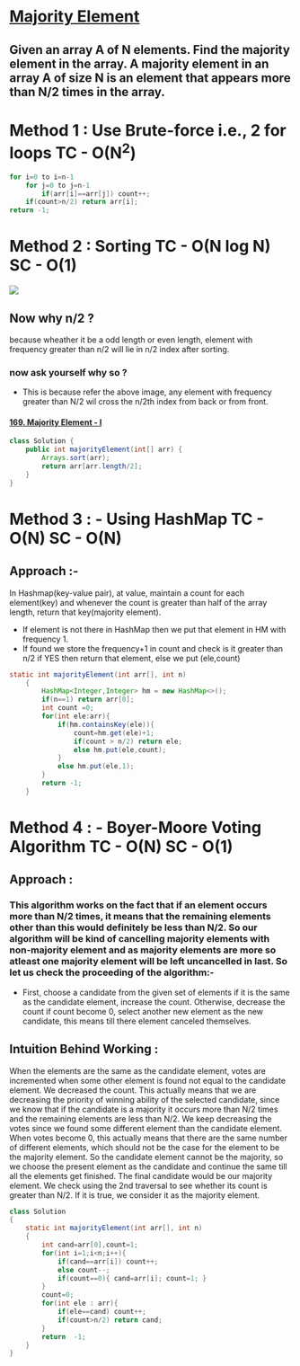 # [**Majority Element**](https://practice.geeksforgeeks.org/problems/majority-element-1587115620/1#)
## Given an array A of N elements. Find the majority element in the array. A majority element in an array A of size N is an element that appears more than N/2 times in the array.

# Method 1 : **Use Brute-force i.e., 2 for loops TC - O(N<sup>2</sup>)**

```java
for i=0 to i=n-1
    for j=0 to j=n-1
        if(arr[i]==arr[j]) count++;
    if(count>n/2) return arr[i];
return -1;         
```
# **Method 2 : Sorting TC - O(N log N) SC - O(1)**
![](https://leetcode.com/problems/majority-element/Figures/169/sorting.png)
## Now why n/2 ?

because wheather it be a odd length or even length, element with frequency greater than n/2 will lie in n/2 index after sorting.
### now ask yourself why so ?
- This is because refer the above image, any element with frequency greater than N/2 wil cross the n/2th index from back or from front.

#### **[169. Majority Element - I](https://leetcode.com/problems/majority-element/)**
```java
class Solution {
    public int majorityElement(int[] arr) {
        Arrays.sort(arr);
        return arr[arr.length/2];
    }
}
```
# **Method 3 : - Using HashMap TC - O(N) SC - O(N)**
## Approach :-
In Hashmap(key-value pair), at value, maintain a count for each element(key) and whenever the count is greater than half of the array length, return that key(majority element). 
- If element is not there in HashMap then we put that element in HM with frequency 1.
- If found we store the frequency+1 in count and check is it greater than n/2 if YES then return that element, else we put (ele,count)
```java
static int majorityElement(int arr[], int n)
    {
        HashMap<Integer,Integer> hm = new HashMap<>();
        if(n==1) return arr[0];
        int count =0;
        for(int ele:arr){
            if(hm.containsKey(ele)){
                count=hm.get(ele)+1;
                if(count > n/2) return ele;
                else hm.put(ele,count);
            }
            else hm.put(ele,1);
        }
        return -1; 
    }
```
# **Method 4 : - Boyer-Moore Voting Algorithm TC - O(N) SC - O(1)**
## Approach : 
### This algorithm works on the fact that if an element occurs more than N/2 times, it means that the remaining elements other than this would definitely be less than N/2. So our algorithm will be kind of cancelling majority elements with non-majority element and as majority elements are more so atleast one majority element will be left uncancelled in last. So let us check the proceeding of the algorithm:-
- First, choose a candidate from the given set of elements if it is the same as the candidate element, increase the count. Otherwise, decrease the count if count become 0, select another new element as the new candidate, this means till there element canceled themselves.

## **Intuition Behind Working :**
When the elements are the same as the candidate element, votes are incremented when some other element is found not equal to the candidate element. We decreased the count. This actually means that we are decreasing the priority of winning ability of the selected candidate, since we know that if the candidate is a majority it occurs more than N/2 times and the remaining elements are less than N/2. We keep decreasing the votes since we found some different element than the candidate element. When votes become 0, this actually means that there are the same number of different elements, which should not be the case for the element to be the majority element. So the candidate element cannot be the majority, so we choose the present element as the candidate and continue the same till all the elements get finished. The final candidate would be our majority element. We check using the 2nd traversal to see whether its count is greater than N/2. If it is true, we consider it as the majority element.
```java
class Solution
{
    static int majorityElement(int arr[], int n)
    {
        int cand=arr[0],count=1;
        for(int i=1;i<n;i++){
            if(cand==arr[i]) count++;
            else count--;
            if(count==0){ cand=arr[i]; count=1; }
        }
        count=0;
        for(int ele : arr){
            if(ele==cand) count++;
            if(count>n/2) return cand;
        }
        return  -1;
    }
}
```
